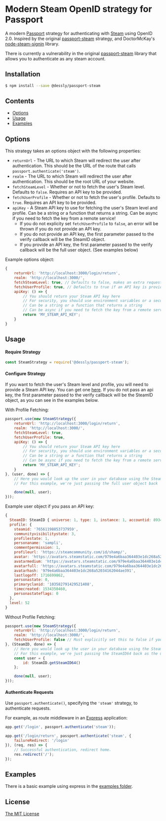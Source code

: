 # Modern Steam OpenID strategy for Passport

A modern [Passport](https://github.com/jaredhanson/passport) strategy for authenticating
with [Steam](http://steamcommunity.com/) using OpenID 2.0. Inspired by the original [passport-steam](https://github.com/liamcurry/passport-steam/) strategy, and DoctorMcKay's [node-steam-signin](https://github.com/DoctorMcKay/node-steam-signin) library.

There is currently a vulnerability in the original [passport-steam](https://github.com/liamcurry/passport-steam/) library that allows you to authenticate as any steam account.

## Installation

```bash
$ npm install --save @dessly/passport-steam
```

## Contents

- [Options](#options)
- [Usage](#usage)
- [Examples](#examples)

## Options

This strategy takes an options object with the following properties:

- `returnUrl` - The URL to which Steam will redirect the user after authentication. This should be the URL of the route that calls `passport.authenticate('steam')`.
- `realm` - The URL to which Steam will redirect the user after authentication. This should be the root URL of your website.
- `fetchSteamLevel` - Whether or not to fetch the user's Steam level. Defaults to `false`. Requires an API key to be provided.
- `fetchUserProfile` - Whether or not to fetch the user's profile. Defaults to `true`. Requires an API key to be provided.
- `apiKey` - A Steam API key to use for fetching the user's Steam level and profile. Can be a string or a function that returns a string. Can be async if you need to fetch the key from a remote service!
	- If you do not explicity set `fetchUserProfile` to `false`, an error will be thrown if you do not provide an API key.
	- If you do not provide an API key, the first parameter passed to the verify callback will be the SteamID object.
	- If you provide an API key, the first parameter passed to the verify callback will be the full user object. (See examples below)

Example options object:
```js
{
	returnUrl: 'http://localhost:3000/login/return',
	realm: 'http://localhost:3000/',
	fetchSteamLevel: true, // Defaults to false, makes an extra request to fetch the user's Steam level
	fetchUserProfile: true, // Defaults to true if an API key is provided
	apiKey: () => {
		// You should return your Steam API key here
		// For security, you should use environment variables or a secure key management service
		// Can be a string or a function that returns a string
		// Can be async if you need to fetch the key from a remote service!
		return 'MY_STEAM_API_KEY';
	}
}
```

## Usage

#### Require Strategy

```js
const SteamStrategy = require('@dessly/passport-steam');
```

#### Configure Strategy

If you want to fetch the user's Steam level and profile, you will need to provide a Steam API key. You can get one [here](https://steamcommunity.com/dev/apikey).
If you do not pass an api key, the first parameter passed to the verify callback will be the SteamID object, as you can see in the examples below.

With Profile Fetching:
```js
passport.use(new SteamStrategy({
	returnUrl: 'http://localhost:3000/login/return',
	realm: 'http://localhost:3000/',
	fetchSteamLevel: true,
	fetchUserProfile: true,
	apiKey: () => {
		// You should return your Steam API key here
		// For security, you should use environment variables or a secure key management service
		// Can be a string or a function that returns a string
		// Can be async if you need to fetch the key from a remote service!
		return 'MY_STEAM_API_KEY';
	}
}, (user, done) => {
	// Here you would look up the user in your database using the SteamID
	// For this example, we're just passing the full user object back

	done(null, user);
}));
```

Example user object if you pass an API key:
```js
{
  SteamID: SteamID { universe: 1, type: 1, instance: 1, accountid: 893472231 },
  profile: {
    steamid: '76561198853737959',
    communityvisibilitystate: 3,
    profilestate: 1,
    personaname: 'sampli',
    commentpermission: 1,
    profileurl: 'https://steamcommunity.com/id/shamp/',
    avatar: 'https://avatars.steamstatic.com/979e4a6baa364403e1dc268a52034162044ae391.jpg',
    avatarmedium: 'https://avatars.steamstatic.com/979e4a6baa364403e1dc268a52034162044ae391_medium.jpg',
    avatarfull: 'https://avatars.steamstatic.com/979e4a6baa364403e1dc268a52034162044ae391_full.jpg',
    avatarhash: '979e4a6baa364403e1dc268a52034162044ae391',
    lastlogoff: 1716699862,
    personastate: 0,
    primaryclanid: '103582791429521408',
    timecreated: 1534350460,
    personastateflags: 0
  },
  level: 52
}
```

Without Profile Fetching:
```js
passport.use(new SteamStrategy({
	returnUrl: 'http://localhost:3000/login/return',
	realm: 'http://localhost:3000/',
	fetchUserProfile: false // Must explicitly set this to false if you do not want to fetch the user's profile
}, (SteamID, done) => {
	// Here you would look up the user in your database using the SteamID
	// For this example, we're just passing the SteamID64 back as the user id
	const user = {
		id: SteamID.getSteamID64()
	};

	done(null, user);
}));
```

#### Authenticate Requests

Use `passport.authenticate()`, specifying the `'steam'` strategy, to authenticate requests.

For example, as route middleware in an [Express](http://expressjs.com/) application:

```js
app.get('/login', passport.authenticate('steam'));

app.get('/login/return', passport.authenticate('steam', {
	failureRedirect: '/login'
}), (req, res) => {
	// Successful authentication, redirect home.
	res.redirect('/');
});
```

## Examples

There is a basic example using express in the [examples folder](https://github.com/easton36/modern-steam-passport/tree/master/examples/express).

## License

[The MIT License](https://github.com/easton36/modern-steam-passport/blob/master/LICENSE)
